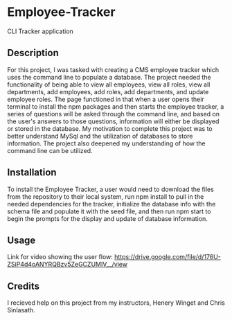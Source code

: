 # Employee-Tracker
CLI Tracker application

## Description

For this project, I was tasked with creating a CMS employee tracker which uses the command line to populate a database. The project needed the functionality of being able to view all employees, view all roles, view all departments, add employees, add roles, add departments, and update employee roles. The page functioned in that when a user opens their terminal to install the npm packages and then starts the employee tracker, a series of questions will be asked through the command line, and based on the user's answers to those questions, information will either be displayed or stored in the database. My motivation to complete this project was to better understand MySql and the utilization of databases to store information. The project also deepened my understanding of how the command line can be utilized.

## Installation

To install the Employee Tracker, a user would need to download the files from the repository to their local system, run npm install to pull in the needed dependencies for the tracker, initialize the database info with the schema file and populate it with the seed file, and then run npm start to begin the prompts for the display and update of database information.

## Usage

Link for video showing the user flow:
https://drive.google.com/file/d/176U-ZSiP4d4oANYRQBzv5ZeGCZUMIV__/view   

## Credits

I recieved help on this project from my instructors, Henery Winget and Chris Sinlasath.